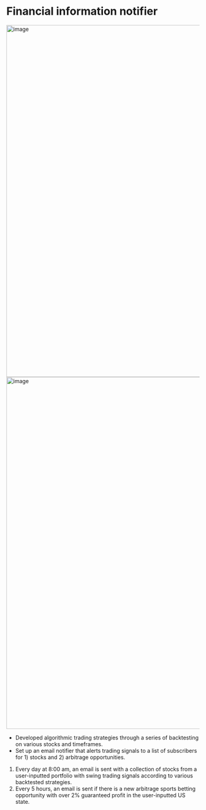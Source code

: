 # Financial information notifier

<img width="917" alt="image" src="https://user-images.githubusercontent.com/102631336/207751902-5ef50fdb-41cc-499a-b66c-8effbe9ea6c1.png">

<img width="917" alt="image" src="https://user-images.githubusercontent.com/102631336/207750115-4c0c528a-414b-4748-9595-4b9d1b824bf2.png">


- Developed algorithmic trading strategies through a series of backtesting on various stocks and timeframes.
- Set up an email notifier that alerts trading signals to a list of subscribers for 1) stocks and 2) arbitrage opportunities.

1) Every day at 8:00 am, an email is sent with a collection of stocks from a user-inputted portfolio with swing trading signals according to various backtested strategies.
2) Every 5 hours, an email is sent if there is a new arbitrage sports betting opportunity with over 2% guaranteed profit in the user-inputted US state.
